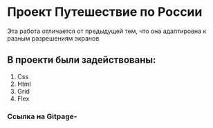# Проект Путешествие по России

Эта работа отличается от предыдущей тем, что она адаптировна к разным разрешениям экранов

## В проекти были задействованы:
1. Сss
2. Html
3. Grid
4. Flex

### Ссылка на Gitpage- 